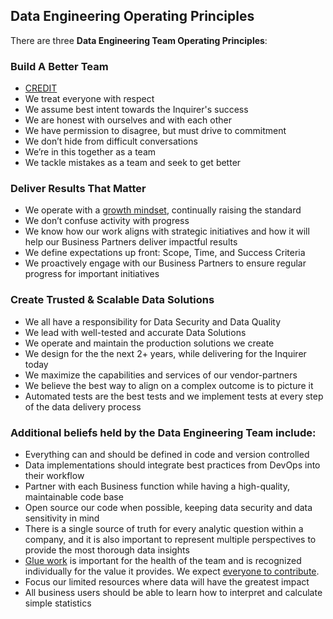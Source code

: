 
## Data Engineering Operating Principles

There are three **Data Engineering Team Operating Principles**: 

### Build A Better Team
- [CREDIT](/handbook/values/#credit)
- We treat everyone with respect
- We assume best intent towards the Inquirer's success
- We are honest with ourselves and with each other
- We have permission to disagree, but must drive to commitment
- We don’t hide from difficult conversations
- We’re in this together as a team
- We tackle mistakes as a team and seek to get better

### Deliver Results That Matter
- We operate with a [growth mindset](https://hbr.org/2016/01/what-having-a-growth-mindset-actually-means), continually raising the standard
- We don’t confuse activity with progress
- We know how our work aligns with strategic initiatives and how it will help our Business Partners deliver impactful results
- We define expectations up front: Scope, Time, and Success Criteria
- We proactively engage with our Business Partners to ensure regular progress for important initiatives

###  Create Trusted & Scalable Data Solutions
- We all have a responsibility for Data Security and Data Quality
- We lead with well-tested and accurate Data Solutions
- We operate and maintain the production solutions we create
- We design for the the next 2+ years, while delivering for the Inquirer today
- We maximize the capabilities and services of our vendor-partners
- We believe the best way to align on a complex outcome is to picture it
- Automated tests are the best tests and we implement tests at every step of the data delivery process


### Additional beliefs held by the Data Engineering Team include:
* Everything can and should be defined in code and version controlled
* Data implementations should integrate best practices from DevOps into their workflow
* Partner with each Business function while having a high-quality, maintainable code base
* Open source our code when possible, keeping data security and data sensitivity in mind 
* There is a single source of truth for every analytic question within a company, and it is also important to represent multiple perspectives to provide the most thorough data insights
* [Glue work](https://www.locallyoptimistic.com/post/glue-work/) is important for the health of the team and is recognized individually for the value it provides. We expect [everyone to contribute](/handbook/values/#mission). 
* Focus our limited resources where data will have the greatest impact
* All business users should be able to learn how to interpret and calculate simple statistics
